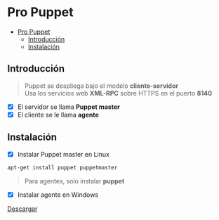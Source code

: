 # Pro Puppet

- [Pro Puppet](#pro-puppet)
  - [Introducción](#introducción)
  - [Instalación](#instalación)

## Introducción

> Puppet se despliega bajo el modelo **cliente-servidor** <br/>
> Usa los servicios web **XML-RPC** sobre HTTPS en el puerto **8140** <br/>

- [x] El servidor se llama **Puppet master**
- [x] El cliente se le llama **agente**

## Instalación

- [x] Instalar Puppet master en Linux

```bash
apt-get install puppet puppetmaster
```
> Para agentes, solo instalar **puppet**

- [x] Instalar agente en Windows

[Descargar](http://downloads.puppetlabs.com/windows/)






